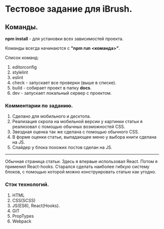 # Тестовое задание для iBrush.

## Команды.
<b>npm install</b> - для установки всех зависимостей проекта.

Команды всегда начинаются с <b>"npm run <команда>"</b>.

Список команд:
  1. editorconfig
  2. stylelint
  3. eslint
  4. check - запускает все проверки (выше в списке).
  5. build - собирает проект в папку <b>docs</b>.
  6. dev - запускает локальный сервер с проектом.

### Комментарии по заданию.
1. Сделано для мобильного и десктопа.
2. Реализация скрола на мобильной версии у картинки статьи я реализовал с помощью обычных возможностей CSS.
3. Звездная оценка так же сделана с помощью обычного CSS.
4. В форме оценки статьи, выпадающее меню у выбора книги сделана на JS.
5. Слайдер у блока похожих постов сделан на JS.
----
Обычная страница статьи. Здесь я впервые использовал React. Потом я применил React-hooks.
Старался сделать наиболее гибкую систему блоков, с помощью которой можно конструировать статью как угодно.

### Стэк технологий.
  1. HTML
  2. CSS(SCSS)
  3. JS(ES6), React(Hooks).
  4. GIT 
  5. PropTypes
  6. Webpack
